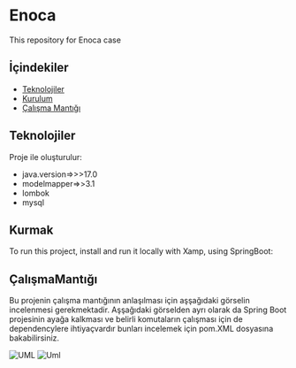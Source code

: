 # Enoca
  This repository for Enoca case
## İçindekiler
 
* [Teknolojiler](#teknolojiler)
* [Kurulum](#kurulum)
* [Çalışma Mantığı](#ÇalışmaMantığı)

 

	
## Teknolojiler
Proje ile oluşturulur:
* java.version=>>>17.0
* modelmapper=>>3.1
* lombok
* mysql
	
## Kurmak
To run this project, install and run it locally with Xamp, using SpringBoot:


## ÇalışmaMantığı

Bu projenin çalışma mantığının anlaşılması için aşşağıdaki görselin incelenmesi gerekmektadir.
Aşşağıdaki görselden ayrı olarak da Spring Boot projesinin ayağa kalkması ve belirli komutaların çalışması için de 
dependencylere ihtiyaçvardır bunları incelemek için pom.XML dosyasına bakabilirsiniz.

![UML](https://user-images.githubusercontent.com/109350249/202918464-e08c72d4-2f0b-46eb-89d7-f38b52058228.png)
![Uml](https://user-images.githubusercontent.com/109350249/202918469-8e155dff-cef0-4262-96d1-872f9b58e442.svg)
